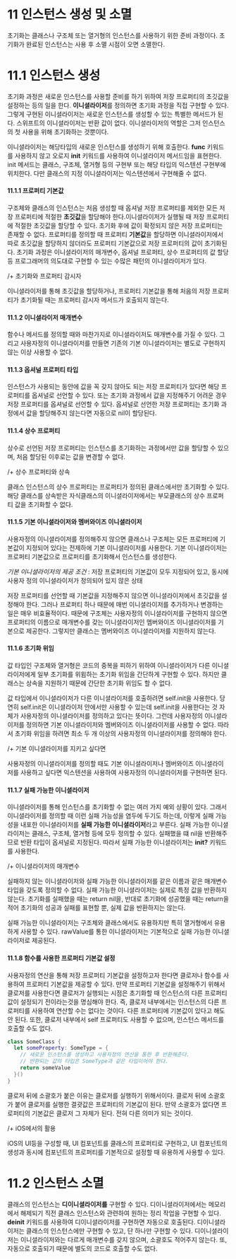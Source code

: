 # 11 인스턴스 생성 및 소멸

초기화는 클래스나 구조체 또는 열거형의 인스턴스를 사용하기 위한 준비 과정이다. 초기화가 완료된 인스턴스는 사용 후 소멸 시점이 오면 소멸한다. 



# 11.1 인스턴스 생성

초기화 과정은 새로운 인스턴스를 사용할 준비를 하기 위하여 저장 프로퍼티의 초깃값을 설정하는 등의 일을 한다. **이니셜라이저**를 정의하면 초기화 과정을 직접 구현할 수 있다. 그렇게 구현된 이니셜라이저는 새로운 인스턴스를 생성할 수 있는 특별한 메서드가 된다. 스위프트의 이니셜라이저는 반환 값이 없다. 이니셜라이저의 역할은 그저 인스턴스의 첫 사용을 위해 초기화하는 것뿐이다.

이니셜라이저는 해당타입의 새로운 인스턴스를 생성하기 위해 호출한다. **func** 키워드를 사용하지 않고 오로지 **init** 키워드를 사용하여 이니셜라이저 메서드임을 표현한다. init 메서드는 클래스, 구조체, 열거형 등의 구현부 또는 해당 타입의 익스텐션 구현부에 위치한다. 다만 클래스의 지정 이니셜라이저는 익스텐션에서 구현해줄 수 없다.

#### 11.1.1 프로퍼티 기본값 

구조체와 클래스의 인스턴스는 처음 생성할 때 옵셔널 저장 프로퍼티를 제외한 모든 저장 프로퍼티에 적절한 **초깃값**을 할당해야 한다.이니셜라이저가 실행될 때 저장 프로퍼티에 적절한 초깃값을 할당할 수 있다. 초기화 후에 값이 확정되지 않은 저장 프로퍼티는 존재할 수 없다. 프로퍼티를 정의할 때 프로퍼티 **기본값**을 할당하면 이니셜라이저에서 따로 초깃값을 할당하지 않더라도 프로퍼티 기본값으로 저장 프로퍼티의 값이 초기화된다. 초기화 과정은 이니셜라이저의 매개변수, 옵셔널 프로퍼티, 상수 프로퍼티의 값 할당 등 프로그래머의 의도대로 구현할 수 있는 수많은 패턴의 이니셜라이저가 있다.

/+ 초기화와 프로퍼티 감시자

이니셜라이저를 통해 초깃값을 할당하거나, 프로퍼티 기본값을 통해 처음의 저장 프로퍼티가 초기화될 때는 프로퍼티 감시자 메서드가 호출되지 않는다. 

#### 11.1.2 이니셜라이저 매개변수

함수나 메서드를 정의할 때와 마찬가지로 이니셜라이저도 매개변수를 가질 수 있다. 그리고 사용자정의 이니셜라이저를 만들면 기존의 기본 이니셜라이저는 별도로 구현하지 않는 이상 사용할 수 없다. 

#### 11.1.3 옵셔널 프로퍼티 타입

인스턴스가 사용되는 동안에 값을 꼭 갖지 않아도 되는 저장 프로퍼티가 있다면 해당 프로퍼티를 옵셔널로 선언할 수 있다. 또는 초기화 과정에서 값을 지정해주기 어려운 경우 저장 프로퍼티를 옵셔널로 선언할 수 있다. 옵셔널로 선언한 저장 프로퍼티는 초기화 과정에서 값을 할당해주지 않는다면 자동으로 nil이 할당된다.

#### 11.1.4 상수 프로퍼티

상수로 선언된 저장 프로퍼티는 인스턴스를 초기화하는 과정에서만 값을 할당할 수 있으며, 처음 할당된 이후로는 값을 변경할 수 없다. 

/+ 상수 프로퍼티와 상속

클래스 인스턴스의 상수 프로퍼티는 프로퍼티가 정의된 클래스에서만 초기화할 수 있다. 해당 클래스를 상속받은 자식클래스의 이니셜라이저에서는 부모클래스의 상수 프로퍼티 값을 초기화할 수 없다. 

#### 11.1.5 기본 이니셜라이저와 멤버와이즈 이니셜라이저

사용자정의 이니셜라이저를 정의해주지 않으면 클래스나 구조체는 모든 프로퍼티에 기본값이 지정되어 있다는 전제하에 기본 이니셜라이저를 사용한다. 기본 이니셜라이저는 프로퍼티 기본값으로 프로퍼티를 초기화해서 인스턴스를 생성한다.

*기본 이니셜라이저의 제공 조건* : 저장 프로퍼티의 기본값이 모두 지정되어 있고, 동시에 사용자 정의 이니셜라이저가 정의되어 있지 않은 상태

저장 프로퍼티를 선언할 때 기본값을 지정해주지 않으면 이니셜라이저에서 초깃값을 설정해야 한다. 그러나 프로퍼티 하나 때문에 매번 이니셜라이저를 추가하거나 변경하는 일은 매우 비효율적이다. 때문에 구조체는 사용자정의 이니셜라이저를 구현하지 않으면 프로퍼티의 이름으로 매개변수를 갖는 이니셜라이저인 멤버와이즈 이니셜라이저를 기본으로 제공한다. 그렇지만 클래스는 멤버와이즈 이니셜라이저를 지원하지 않는다. 

#### 11.1.6 초기화 위임

값 타입인 구조체와 열거형은 코드의 중복을 피하기 위하여 이니셜라이저가 다른 이니셜라이저에게 일부 초기화를 위윔하는 초기화 위임을 간단하게 구현할 수 있다. 하지만 클래스는 상속을 지원하기 때문에 간단한 초기화 위임도 할 수 없다. 

값 타입에서 이니셜라이저가 다른 이니셜라이저를 호출하려면 self.init을 사용한다. 당연히 self.init은 이니셜라이저 안에서만 사용할 수 있는데 self.init을 사용한다는 것 자체가 사용자정의 이니셜라이저를 정의하고 있다는 뜻이다. 그런데 사용자정의 이니셜라이저를 정의하면 기본 이니셜라이저와 멤버와이즈 이니셜라이저를 사용할 수 없다. 따라서 초기화 위임을 하려면 최소 두 개 이상의 사용자정의 이니셜라이저를 정의해야 한다.

/+ 기본 이니셜라이저를 지키고 싶다면

사용자정의 이니셜라이저를 정의할 때도 기본 이니셜라이저나 멤버와이즈 이니셜라이저를 사용하고 싶다면 익스텐션을 사용하여 사용자정의 이니셜라이저를 구현하면 된다.

#### 11.1.7 실패 가능한 이니셜라이저

이니셜라이저를 통해 인스턴스를 초기화할 수 없는 여러 가지 예외 상황이 있다. 그래서 이니셜라이저를 정의할 때 이런 실패 가능성을 염두에 두기도 하는데, 이렇게 실패 가능성을 내포한 이니셜라이저를 **실패 가능한 이니셜라이저**라고 부른다. 실패 가능한 이니셜라이저는 클래스, 구조체, 열거형 등에 모두 정의할 수 있다. 실패했을 떄 nil을 반환해주므로 반환 타입이 옵셔널로 지정된다. 따라서 실패 가능한 이니셜라이저는 **init?** 키워드를 사용한다.

/+ 이니셜라이저의 매개변수

실패하지 않는 이니셜라이저와 실패 가능한 이니셜라이저를 같은 이름과 같은 매개변수 타입을 갖도록 정의할 수 없다. 실패 가능한 이니셜라이저는 실제로 특정 값을 반환하지 않는다. 초기화를 실패했을 때는 return nil을, 반대로 초기화에 성공했을 때는 return을 적어 초기화의 성공과 실패를 표현할 뿐, 실제 값을 반환하지는 않는다.

실패 가능한 이니셜라이저는 구조체와 클래스에서도 유용하지만 특히 열거형에서 유용하게 사용할 수 있다. rawValue를 통한 이니셜라이저는 기본적으로 실패 가능한 이니셜라이저로 제공된다.

#### 11.1.8 함수를 사용한 프로퍼티 기본값 설정

사용자정의 연산을 통해 저장 프로퍼티 기본값을 설정하고자 한다면 클로저나 함수를 사용하여 프로퍼티 기본값을 제공할 수 있다. 만약 프로퍼티 기본값을 설정해주기 위해서 클로저를 사용한다면 클로저가 실행되는 시점은 초기화할 때 인스턴스의 다른 프로퍼티 값이 설정되기 전이라는것을 명심해야 한다. 즉, 클로저 내부에서는 인스턴스의 다른 프로퍼티를 사용하여 연산할 수는 없다는 것이다. 다른 프로퍼티에 기본값이 있다고 해도 안 된다. 또한, 클로저 내부에서 self 프로퍼티도 사용할 수 없으며, 인스턴스 메서드를 호출할 수도 없다. 

```swift
class SomeClass {
  let someProperty: SomeType = {
    // 새로운 인스턴스를 생성하고 사용자정의 연산을 통한 후 반환해준다.
    // 반환되는 값의 타입은 SomeType과 같은 타입이어야 한다.
    return someValue
  }()
}
```

클로저 뒤에 소괄호가 붙은 이유는 클로저를 실행하기 위해서이다. 클로저 뒤에 소괄호가 붙어 클로저를 실행한 결괏값은 프로퍼티의 기본값이 된다. 만약 소괄호가 없다면 프로퍼티의 기본값은 클로저 그 자체가 된다. 전혀 다른 의미가 되는 것이다. 

/+ iOS에서의 활용

iOS의 UI등을 구성할 때, UI 컴포넌트를 클래스의 프로퍼티로 구현하고, UI 컴포넌트의 생성과 동시에 컴포넌트의 프로퍼티를 기본적으로 설정할 때 유용하게 사용할 수 있다. 

# 11.2 인스턴스 소멸

클래스의 인스턴스는 **디이니셜라이저를** 구현할 수 있다. 디이니셜라이저에서는 메모리에서 해제되기 직전 클래스 인스턴스와 관련하여 원하는 정리 작업을 구현할 수 있다. **deinit** 키워드를 사용하여 디이니셜라이저를 구현하면 자동으로 호출된다. 디이니셜라이저는 클래스의 인스턴스에만 구현할 수 있고, 단 하나만 구현할 수 있다. 디이니셜라이저는 이니셜라이저와는 다르게 매개변수를 갖지 않으며, 소괄호도 적어주지 않는다. 또, 자동으로 호출되기 때문에 별도의 코드로 호출할 수도 없다. 